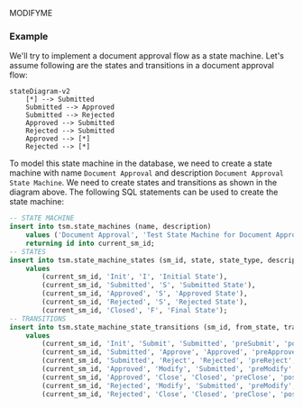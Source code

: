 MODIFYME


### Example

We'll try to implement a document approval flow as a state machine. Let's assume following are the states and transitions in a document approval flow:

```mermaid
stateDiagram-v2
	[*] --> Submitted
	Submitted --> Approved
	Submitted --> Rejected
	Approved --> Submitted
	Rejected --> Submitted
	Approved --> [*]
	Rejected --> [*]
```

To model this state machine in the database, we need to create a state machine with name `Document Approval` and description `Document Approval State Machine`. We need to create states and transitions as shown in the diagram above. The following SQL statements can be used to create the state machine:

```sql
-- STATE MACHINE
insert into tsm.state_machines (name, description) 
	values ('Document Approval', 'Test State Machine for Document Approval') 
	returning id into current_sm_id;
-- STATES
insert into tsm.state_machine_states (sm_id, state, state_type, description) 
	values
		(current_sm_id, 'Init', 'I', 'Initial State'),
		(current_sm_id, 'Submitted', 'S', 'Submitted State'),
		(current_sm_id, 'Approved', 'S', 'Approved State'),
		(current_sm_id, 'Rejected', 'S', 'Rejected State'),
		(current_sm_id, 'Closed', 'F', 'Final State');
-- TRANSITIONS
insert into tsm.state_machine_state_transitions (sm_id, from_state, transition_name, to_state, pre_transition_task_name, post_transition_task_name) 
	values
		(current_sm_id, 'Init', 'Submit', 'Submitted', 'preSubmit', 'postSubmit'),
		(current_sm_id, 'Submitted', 'Approve', 'Approved', 'preApprove', 'postApprove'),
		(current_sm_id, 'Submitted', 'Reject', 'Rejected', 'preReject', 'postReject'),
		(current_sm_id, 'Approved', 'Modify', 'Submitted', 'preModify', 'postModify'),
		(current_sm_id, 'Approved', 'Close', 'Closed', 'preClose', 'postClose'),
		(current_sm_id, 'Rejected', 'Modify', 'Submitted', 'preModify', 'postModify'),
		(current_sm_id, 'Rejected', 'Close', 'Closed', 'preClose', 'postClose');
```

